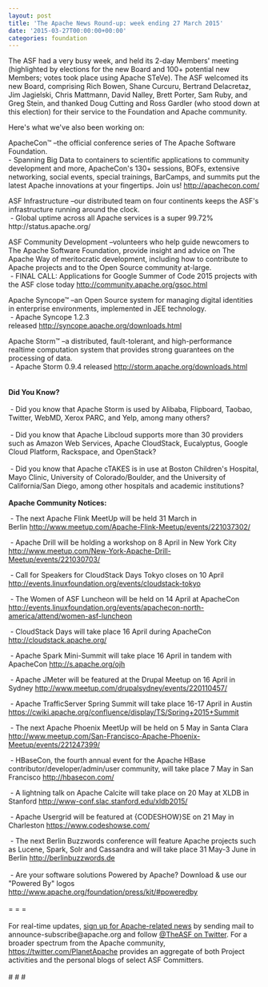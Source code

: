 ```yaml
---
layout: post
title: 'The Apache News Round-up: week ending 27 March 2015'
date: '2015-03-27T00:00:00+00:00'
categories: foundation
---
```

<div> 
    <p>The ASF had a very busy week, and held its 2-day Members' meeting (highlighted by elections for the new Board and 100+ potential new Members; votes took place using Apache STeVe). The ASF welcomed its new Board, comprising Rich Bowen, Shane Curcuru, Bertrand Delacretaz, Jim Jagielski, Chris Mattmann, David Nalley, Brett Porter, Sam Ruby, and Greg Stein, and thanked Doug Cutting and Ross Gardler (who stood down at this election) for their service to the Foundation and Apache community.</p> 
    <p>Here's what we've also been working on:</p> 
    <p>ApacheCon™ –the official conference series of The Apache Software Foundation.<br />- Spanning Big Data to containers to scientific applications to community development and more, ApacheCon's 130+ sessions, BOFs, extensive networking, social events, special trainings, BarCamps, and summits put the latest Apache innovations at your fingertips. Join us! <a href="http://apachecon.com/">http://apachecon.com/</a></p> 
    <p> </p> 
    <p> </p> 
    <p>ASF Infrastructure –our distributed team on four continents keeps the ASF's infrastructure running around the clock.<br />&nbsp;- Global uptime across all Apache services is a super 99.72% http://status.apache.org/</p> 
  </div> 
  <p>ASF Community Development –volunteers who help guide newcomers to The Apache Software Foundation, provide insight and advice on The Apache Way of meritocratic development, including how to contribute to Apache projects and to the Open Source community at-large.<br />&nbsp;- FINAL CALL: Applications for Google Summer of Code 2015 projects with the ASF close today <a href="http://community.apache.org/gsoc.html">http://community.apache.org/gsoc.html</a></p> 
  <p>Apache Syncope™ –an Open Source system for managing digital identities in enterprise environments, implemented in JEE technology.<br />&nbsp;- Apache Syncope 1.2.3 released&nbsp;<a href="http://syncope.apache.org/downloads.html">http://syncope.apache.org/downloads.html</a></p> 
  <div>Apache Storm™ –a distributed, fault-tolerant, and high-performance realtime computation system that provides strong guarantees on the processing of data.</div> 
  <div>&nbsp;- Apache Storm 0.9.4 released&nbsp;<a href="http://storm.apache.org/downloads.html">http://storm.apache.org/downloads.html</a></div> 
  <div><br /></div> 
  <div><br /></div> 
  <div><b>Did You Know?</b></div> 
  <div><br /></div> 
  <div>&nbsp;- Did you know that Apache Storm is used by Alibaba, Flipboard, Taobao, Twitter, WebMD, Xerox PARC, and Yelp, among many others?</div> 
  <div><br /></div> 
  <div>&nbsp;- Did you know that Apache Libcloud supports more than 30 providers such as Amazon Web Services, Apache CloudStack, Eucalyptus, Google Cloud Platform, Rackspace, and OpenStack?</div> 
  <div><br /></div> 
  <div>&nbsp;- Did you know that Apache cTAKES is in use at Boston Children's Hospital, Mayo Clinic, University of Colorado/Boulder, and the&nbsp;University of California/San Diego, among other hospitals and academic institutions?</div> 
  <div><br /></div> 
  <div><b>Apache Community Notices:</b></div> 
  <div> 
    <p>&nbsp;- The next Apache Flink MeetUp will be held 31 March in Berlin&nbsp;<a href="http://www.meetup.com/Apache-Flink-Meetup/events/221037302/">http://www.meetup.com/Apache-Flink-Meetup/events/221037302/</a></p> 
    <p>&nbsp;- Apache Drill will be holding a workshop on 8 April in New York City <a href="http://www.meetup.com/New-York-Apache-Drill-Meetup/events/221030703/">http://www.meetup.com/New-York-Apache-Drill-Meetup/events/221030703/</a> </p> 
  </div> 
  <p>&nbsp;- Call for Speakers for CloudStack Days Tokyo closes on 10 April <a href="http://events.linuxfoundation.org/events/cloudstack-tokyo">http://events.linuxfoundation.org/events/cloudstack-tokyo</a></p> 
  <div> 
    <p>&nbsp;- The Women of ASF Luncheon will be held on 14 April at ApacheCon <a href="http://apachecon.com/">http://events.linuxfoundation.org/events/apachecon-north-america/attend/women-asf-luncheon</a></p> 
  </div> 
  <div> 
    <p>&nbsp;- CloudStack Days will take place 16 April during ApacheCon <a href="http://cloudstack.apache.org/">http://cloudstack.apache.org/</a></p> 
    <p>&nbsp;- Apache Spark Mini-Summit will take place 16 April in tandem with ApacheCon <a href="http://s.apache.org/ojh">http://s.apache.org/ojh</a></p> 
  </div> 
  <div> 
    <p>&nbsp;- Apache JMeter will be featured at the Drupal Meetup on 16 April in Sydney <a href="http://www.meetup.com/drupalsydney/events/220110457/">http://www.meetup.com/drupalsydney/events/220110457/</a> </p> 
  </div> 
  <div>&nbsp;- Apache TrafficServer Spring Summit will take place 16-17 April in Austin <a href="http://s.apache.org/ojh">https://cwiki.apache.org/confluence/display/TS/Spring+2015+Summit</a></div> 
  <div> 
    <p>&nbsp;- The next Apache Phoenix MeetUp will be held on 5 May in Santa Clara <a href="http://www.meetup.com/San-Francisco-Apache-Phoenix-Meetup/events/221247399/">http://www.meetup.com/San-Francisco-Apache-Phoenix-Meetup/events/221247399/</a> </p> 
    <p>&nbsp;- HBaseCon, the fourth annual event for the Apache HBase contributor/developer/admin/user community, will take place 7 May in San Francisco <a href="http://hbasecon.com/">http://hbasecon.com/</a></p> 
    <p>&nbsp;- A lightning talk on Apache Calcite will take place on 20 May at XLDB in Stanford&nbsp;<a href="http://www-conf.slac.stanford.edu/xldb2015/">http://www-conf.slac.stanford.edu/xldb2015/</a></p> 
    <p>&nbsp;- Apache Usergrid will be featured at {CODESHOW}SE on 21 May in Charleston <a href="https://www.codeshowse.com/">https://www.codeshowse.com/</a> </p> 
  </div> 
  <div>&nbsp;- The next Berlin Buzzwords conference will feature Apache projects such as Lucene, Spark, Solr and Cassandra and will take place 31 May-3 June in Berlin <a href="http://berlinbuzzwords.de">http://berlinbuzzwords.de</a></div> 
  <div><br /></div> 
  <div>&nbsp;- Are your software solutions Powered by Apache? Download &amp; use our &quot;Powered By&quot; logos <a href="http://www.apache.org/foundation/press/kit/#poweredby">http://www.apache.org/foundation/press/kit/#poweredby</a></div> 
  <div><br /></div> 
  <div>= = =</div> 
  <div><br /></div> 
  <div>For real-time updates, <a href="http://apache.org/foundation/mailinglists.html#foundation-announce">sign up for Apache-related news</a> by sending mail to announce-subscribe@apache.org and follow <a href="https://twitter.com/TheASF">@TheASF on Twitter</a>. For a broader spectrum from the Apache community, <a href="https://twitter.com/PlanetApache">https://twitter.com/PlanetApache</a> provides an aggregate of both Project activities and the personal blogs of select ASF Committers.</div> 
  <div><br /></div> 
  <div># # #</div>
